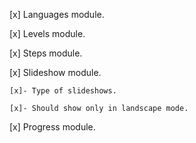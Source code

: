 [x] Languages module.

[x] Levels module.

[x] Steps module.

[x] Slideshow module.

    [x]- Type of slideshows.
    
    [x]- Should show only in landscape mode.

[x] Progress module.









